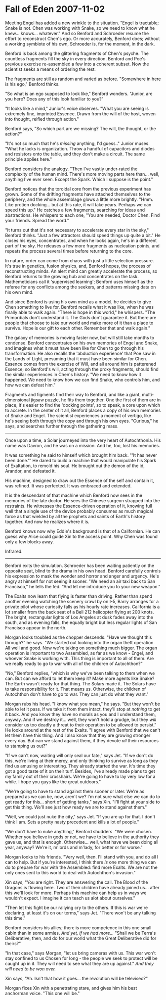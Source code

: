 <!-- TITLE: Fall of Eden 2007-11-02 -->
<!-- SUBTITLE: A game log for Fall of Eden -->

# Fall of Eden 2007-11-02

Meeting Engel has added a new wrinkle to the situation. "Engel is tractable; Snake is not. Chen was working with Snake, so we need to know what he knew... knows... whatever." And so Benford and Schroeder resume the effort to reconstruct Chen's ego. Or more accurately, Benford does; without a working symbiote of his own, Schroeder is, for the moment, in the dark.

Benford is back among the glittering fragments of Chen's psyche. The countless fragments fill the sky in every direction. Benford and Poe's previous exercise re-assembled a few into a coherent subset. Now the scientist seeks a means of ordering the rest.

The fragments are still as random and varied as before. "Somewhere in here is his ego," Benford thinks.

"So what is an ego supposed to look like," Benford wonders. "Junior, are you here? Does any of this look familiar to you?"

"It looks like a mind," Junior's voice observes. "What you are seeing is extremely fine, imprinted Essence. Drawn from the will of the host, woven into thought, reified through action."

Benford says, "So which part are we missing? The will, the thought, or the action?"

"It's not so much that he's _missing_ anything, I'd guess.." Junior muses. "What he lacks is organization. Throw a handful of capacitors and diodes and resistors onto the table, and they don't make a circuit. The same principle applies here."

Benford considers the analogy. "Then I've vastly under-rated the complexity of the human mind. There's more moving parts here than... well, anything I've ever seen. Except the Spark. Which I suppose is the point."

Benford notices that the toroidal core from the previous experiment has grown. Some of the drifting fragments have attached themselves to the periphery, and the whole assemblage glows a little more brightly. "Hmm. Like protien docking... but at this rate, it will take years. Perhaps we can speed this up." He catches a few fragments, searching for ideas and abstractions. He whispers to each one, "You are needed, Doctor Chen. Find your friends. Spread the word."

"It turns out that it's not necessary to accelerate every star in the sky," Benford thinks. "Just a few attractors should speed things up quite a bit." He closes his eyes, concentrates, and when he looks again, he's in a different part of the sky. He releases a few more fragments as nucleation points, and repeats the process several times before returning to the core.

In nature, order can come from chaos with just a little selection pressure. It's true in genetics, fusion physics, and, Benford hopes, the process of reconstructing minds. An alert mind can greatly accelerate the process, so Benford returns to the growing hub and concentrates on the task. Mathemeticians call it 'supervised learning'; Benford uses himself as the referee for any conflicts among the seekers, and patterns missing data on his own mind.

And since Benford is using his own mind as a model, he decides to give Chen something to live for. Benford recalls what it was like, when he was finally able to walk again. "There is hope in this world," he whispers. "The Primordials don't understand it. The Gods don't guarantee it. But there are people that choose to take our world and make more of it than a place to survive. Hope is our gift to each other. Remember that and walk again."

The galaxy of memories is moving faster now, but will still take months to condense. Benford concentrates on his own memories of Engel and Snake, and imagines what it must have been like for Chen to go through his transformation. He also recalls the 'abduction experience' that Poe saw in the Lands of Light, presuming that it must have been similar for Chen. Essence comes from the exercise of Will, and all around him is patterened Essence; so Benford's will, acting through the proxy fragments, should find the similar experiences in Chen's history. "We need to know how it happened. We need to know how we can find Snake, who controls him, and how we can defeat him."

Fragments and figments find their way to Benford, and like a giant, multi-dimensional jigsaw puzzle, he fits them together. One the first of them are in place, it's easier to find the 'docking points', so to speak, a core upon which to accrete. In the center of it all, Benford places a copy of his own memories of Snake and Engel. The scientist experiences a moment of vertigo, like he's seeing both through the copy and through his own eyes. "Curious," he says, and searches further through the gathering mass.

---

Once upon a time, a Solar journeyed into the very heart of Autochthonia. His name was Davron, and he was on a mission. And he, too, lost his memories.

It was something he said to himself which brought him back. "'It has never been done.'" He dared to build a machine that would manipulate his Spark of Exaltation, to remold his soul. He brought out the demon of the id, Arandor, and defeated it.

His machine, designed to draw out the Essence of the self and contain it, was refined. It was perfected. It was embraced and extended.

It is the descendant of that machine which Benford now sees in the memories of the late doctor. He sees the Chinese surgeon strapped into the restraints. He witnesses the Essence-driven operation of it, knowing full well that a single use of the device probably consumes as much magical force as that wielded by all the prophets and saints of Earth's history together. And now he realizes where it is.

Benford knows now why Eddie's background is that of a Californian. He can guess why Alice could guide Xin to the access point. Why Chen was found only a few blocks away.

Infrared.

---

Benford exits the simulation. Schroeder has been waiting patiently on the opposite seat, blind to the drama in his own head. Benford carefully controls his expression to mask the wonder and horror and anger and urgency. He's angry at himself for not seeing it sooner. "We need an air taxi back to San Francisco," he tells the fed. "And let me introduce you to your new weapon."

The Exalts now learn that flying is faster than driving. Rather than spend another evening watching the scenery crawl by on I-5, Barry arranges for a private pilot whose curiosity falls as his hourly rate increases. California is a lot smaller from the back seat of a Bell 212 helicopter flying at 200 knots. The bright, rectangular lights of Los Angeles at dusk fades away into the south, and as evening falls, the equally bright but less regular lights of San Francisco appear in the north.

Morgan looks troubled as the chopper descends. "Have we thought this through?" he says. "We started out looking into the organ theft operation. All well and good. Now we're taking on something much bigger. The organ operation is important to two Assembled, as far as we know - Engel, and whoever Snake is working with. This thing is important to all of them. Are we really ready to go to war with all of the children of Autochthon?"

"No," Benford replies, "which is why we've been talking to them when we can. But can we afford to let them keep it? Make more agents like Snake? The Earth wasn't ready for that thing. The Solars made it. The Solars have to take responsibility for it. That means us. Otherwise, the children of Autochthon don't have to go to war. They can just do what they want."

Morgan rubs his head. "I know what you mean," he says. "But they won't be able to let it pass. If we take it from them intact, they'll stop at _nothing_ to get it back. And you know they have no morals as you and I understand them, anyway. And if we destroy it... well, they won't hold a grudge, but they _will_ consider us too deadly a threat to their operation to be allowed to persist." He looks around at the rest of the Exalts. "I agree with Benford that we can't let them have this thing. And I also know that they are growing stronger every day. But can we stand against them, if they devote _all_ their resources to stamping us out?"

"If we can't now, waiting will only seal our fate," says Jet. "If we don't do this, we're living at their mercy, and only thinking to survive as long as they find us amusing or interesting. They already started the war. It's time they got a good taste of it on their turf. Besides, I've already made plans to get my family out of their crosshairs. We're going to have to lay very low for a while. I hope you guys like the great outdoors."

"We're going to have to stand against them sooner or later. We're as prepared as we can be, now, aren't we? I'm not sure what else we can do to get ready for this... short of getting tanks," says Xin. "I'll fight at your side to get this thing. We'll see just how ready we are to stand against them."

"Well, we could just nuke the city," says Jet. "If you are up for that. I don't think I am. Sets a pretty nasty precedent and kills a lot of people."

"We don't have to nuke anything," Benford shudders. "We were chosen. Whether you believe in gods or not, we have to believe in the authority they gave us, and that is enough. Otherwise... well, what have we been doing all year, anyway? We're it, m'lords and m'lady, for better or for worse."

Morgan looks to his friends. "Very well, then. I'll stand with you, and do all I can to help. But if you're interested, I think there _is_ one more thing we can do to prepare for war with the Assembled: find more Exalts. We are not the only ones sent to this world to deal with Autochthon's invasion."

Xin says, "You are right. They are answering the call. The Blood of the Dragons is flowing here. Two of their children have already joined us... after this we'll look for more. Perhaps this machine can help us in ways we wouldn't expect. I imagine it can teach us alot about ourselves."

"Then let this fight be our rallying cry to the others. If this is war we're declaring, at least it's on our terms," says Jet. "There won't be any talking this time."

Benford considers his allies; there is more competence in this one small cabin than in some armies. _And yet, if we had more..._ "Shall we be Terra's Deliberative, then, and do for our world what the Great Deliberative did for theirs?"

"In that case," says Morgan, "let us bring cameras with us. This war won't stay confined to us Chosen for long - the people we seek to protect will be caught up in it. They will need to see what they are up against." _And they will need to be won over._

Xin says, "Ah. Isn't that how it goes... the revolution will be televised?"

Morgan fixes Xin with a penetrating stare, and gives him his best anchorman voice. "This one will be."